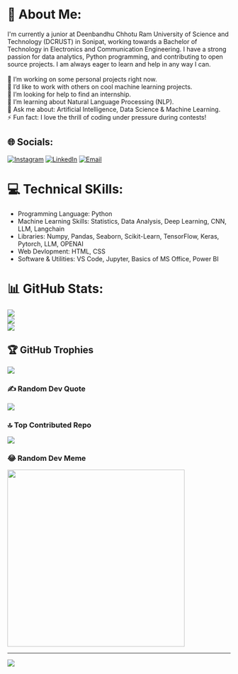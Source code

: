 # 💫 About Me:
I'm currently a junior at Deenbandhu Chhotu Ram University of Science and Technology (DCRUST) in Sonipat, working towards a Bachelor of Technology in  Electronics and Communication Engineering. I have a strong passion for data analytics, Python programming, and contributing to open source projects. I am always eager to learn and help in any way I can. <br>
<br>
🔭 I’m working on some personal projects right now.<br>👯 I’d like to work with others on cool machine learning projects.<br>🤝 I’m looking for help to find an internship.<br>🌱 I’m learning about Natural Language Processing (NLP).<br>💬 Ask me about: Artificial Intelligence, Data Science & Machine Learning.<br>⚡ Fun fact: I love the thrill of coding under pressure during contests!



## 🌐 Socials:
[![Instagram](https://img.shields.io/badge/Instagram-%23E4405F.svg?logo=Instagram&logoColor=white)](https://instagram.com/aayushigoyal327) [![LinkedIn](https://img.shields.io/badge/LinkedIn-%230077B5.svg?logo=linkedin&logoColor=white)](https://linkedin.com/in/aayushi-goyal-ba948724b) [![Email](https://img.shields.io/badge/Email-D14836?logo=gmail&logoColor=white)](mailto:aayushigoyal327@gmail.com)

 

# 💻 Technical SKills:
* Programming Language: Python<br>
* Machine Learning Skills: Statistics, Data Analysis, Deep Learning, CNN, LLM, Langchain<br>
* Libraries: Numpy, Pandas, Seaborn, Scikit-Learn, TensorFlow, Keras, Pytorch, LLM, OPENAI<br>
* Web Devlopment: HTML, CSS<br>
* Software & Utilities: VS Code, Jupyter, Basics of MS Office, Power BI<br>

# 📊 GitHub Stats:
![](https://github-readme-stats.vercel.app/api?username=Aayushi-goel&theme=dark&hide_border=false&include_all_commits=false&count_private=false)<br/>
![](https://github-readme-streak-stats.herokuapp.com/?user=Aayushi-goel&theme=dark&hide_border=false)<br/>
![](https://github-readme-stats.vercel.app/api/top-langs/?username=Aayushi-goel&theme=dark&hide_border=false&include_all_commits=false&count_private=false&layout=compact)

## 🏆 GitHub Trophies
![](https://github-profile-trophy.vercel.app/?username=Aayushi-goel&theme=radical&no-frame=false&no-bg=false&margin-w=4)

### ✍️ Random Dev Quote
![](https://quotes-github-readme.vercel.app/api?type=horizontal&theme=radical)

### 🔝 Top Contributed Repo
![](https://github-contributor-stats.vercel.app/api?username=Aayushi-goel&limit=5&theme=dark&combine_all_yearly_contributions=true)

### 😂 Random Dev Meme
<img src='https://memer-new.vercel.app/' style="height: 400px;"/>

---
[![](https://visitcount.itsvg.in/api?id=Aayushi-goel&icon=0&color=0)](https://visitcount.itsvg.in)

<!-- Proudly created with GPRM ( https://gprm.itsvg.in ) -->
